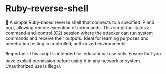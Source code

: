 # Ruby-reverse-shell

🌟 A simple Ruby-based reverse shell that connects to a specified IP and port, allowing remote execution of commands. This script facilitates a command-and-control (C2) session where the attacker can run system commands and receive their outputs. Ideal for learning purposes and penetration testing in controlled, authorized environments.

❗️Important: This script is intended for educational use only. Ensure that you have explicit permission before using it in any network or system. Unauthorized use is illegal.
